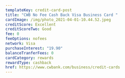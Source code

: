```yaml
---
templateKey: credit-card-post
title: "CWB No Fee Cash Back Visa Business Card "
cardImage: /img/photo_2021-04-01-10.44.52.jpeg
creditScore: Excellent
creditScoreTwo: Good
fee: 0
feeOptions: nofees
network: Visa
purchaseInterest: "19.90"
balanceTranferFees: 0
cardCategory: rewards
rewardType: cashback
href: https://www.cwbank.com/business/credit-cards
---
```

